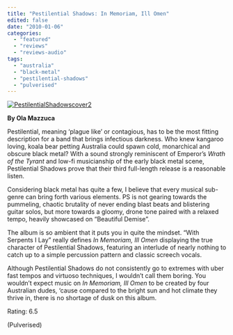 ```yaml
---
title: "Pestilential Shadows: In Memoriam, Ill Omen"
edited: false
date: "2010-01-06"
categories:
  - "featured"
  - "reviews"
  - "reviews-audio"
tags:
  - "australia"
  - "black-metal"
  - "pestilential-shadows"
  - "pulverised"
---
```


[![PestilentialShadowscover2](http://www.hellbound.ca/wp-content/uploads/2010/01/PestilentialShadowscover2-300x300.jpg "PestilentialShadowscover2")](http://www.hellbound.ca/wp-content/uploads/2010/01/PestilentialShadowscover2.jpg)

**By Ola Mazzuca**

Pestilential, meaning ‘plague like’ or contagious, has to be the most fitting description for a band that brings infectious darkness. Who knew kangaroo loving, koala bear petting Australia could spawn cold, monarchical and obscure black metal? With a sound strongly reminiscent of Emperor’s _Wrath of the Tyrant_ and low-fi musicianship of the early black metal scene, Pestilential Shadows prove that their third full-length release is a reasonable listen.

Considering black metal has quite a few, I believe that every musical sub-genre can bring forth various elements. PS is not gearing towards the pummeling, chaotic brutality of never ending blast beats and blistering guitar solos, but more towards a gloomy, drone tone paired with a relaxed tempo, heavily showcased on “Beautiful Demise”.

The album is so ambient that it puts you in quite the mindset. “With Serpents I Lay” really defines _In Memoriam, Ill Omen_ displaying the true character of Pestilential Shadows, featuring an interlude of nearly nothing to catch up to a simple percussion pattern and classic screech vocals.

Although Pestilential Shadows do not consistently go to extremes with uber fast tempos and virtuoso techniques, I wouldn’t call them boring. You wouldn’t expect music on _In Memoriam, Ill Omen_ to be created by four Australian dudes, ‘cause compared to the bright sun and hot climate they thrive in, there is no shortage of dusk on this album.

Rating: 6.5

(Pulverised)
